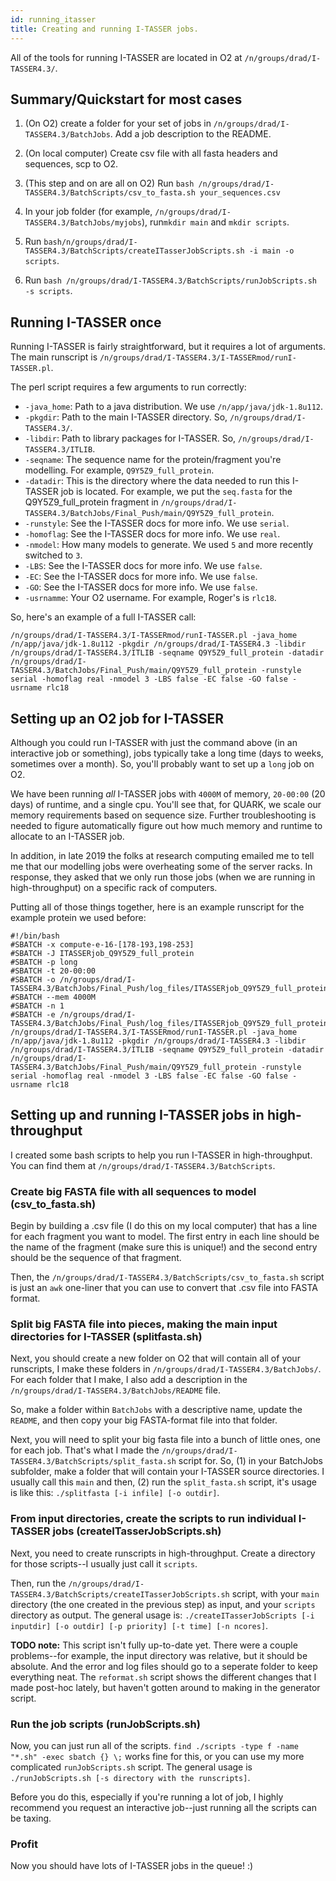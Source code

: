 ```yaml
---
id: running_itasser
title: Creating and running I-TASSER jobs.
---
```


All of the tools for running I-TASSER are located in O2 at `/n/groups/drad/I-TASSER4.3/`.

## Summary/Quickstart for most cases

1. (On O2) create a folder for your set of jobs in `/n/groups/drad/I-TASSER4.3/BatchJobs`. Add a job description to the README.

2. (On local computer) Create csv file with all fasta headers and sequences, scp to O2. 

3. (This step and on are all on O2) Run `bash /n/groups/drad/I-TASSER4.3/BatchScripts/csv_to_fasta.sh your_sequences.csv`

4. In your job folder (for example, `/n/groups/drad/I-TASSER4.3/BatchJobs/myjobs`), run`mkdir main` and `mkdir scripts`.

5. Run `bash/n/groups/drad/I-TASSER4.3/BatchScripts/createITasserJobScripts.sh -i main -o scripts`.

6. Run `bash /n/groups/drad/I-TASSER4.3/BatchScripts/runJobScripts.sh -s scripts`.

## Running I-TASSER once

Running I-TASSER is fairly straightforward, but it requires a lot of arguments. The main runscript is `/n/groups/drad/I-TASSER4.3/I-TASSERmod/runI-TASSER.pl`.

The perl script requires a few arguments to run correctly:

* `-java_home`: Path to a java distribution. We use `/n/app/java/jdk-1.8u112`.
* `-pkgdir`: Path to the main I-TASSER directory. So, `/n/groups/drad/I-TASSER4.3/`.
* `-libdir`: Path to library packages for I-TASSER. So, `/n/groups/drad/I-TASSER4.3/ITLIB`.
* `-seqname`: The sequence name for the protein/fragment you're modelling. For example, `Q9Y5Z9_full_protein`.
* `-datadir`: This is the directory where the data needed to run this I-TASSER job is located. For example, we put the `seq.fasta` for the Q9Y5Z9_full_protein fragment in `/n/groups/drad/I-TASSER4.3/BatchJobs/Final_Push/main/Q9Y5Z9_full_protein`.
* `-runstyle`: See the I-TASSER docs for more info. We use `serial`.
* `-homoflag`: See the I-TASSER docs for more info. We use `real`.
* `-nmodel`: How many models to generate. We used `5` and more recently switched to `3`.
* `-LBS`: See the I-TASSER docs for more info. We use `false`.
* `-EC`: See the I-TASSER docs for more info. We use `false`.
* `-GO`: See the I-TASSER docs for more info. We use `false`.
* `-usrnamme`: Your O2 username. For example, Roger's is `rlc18`.

So, here's an example of a full I-TASSER call:

```{bash}
/n/groups/drad/I-TASSER4.3/I-TASSERmod/runI-TASSER.pl -java_home /n/app/java/jdk-1.8u112 -pkgdir /n/groups/drad/I-TASSER4.3 -libdir /n/groups/drad/I-TASSER4.3/ITLIB -seqname Q9Y5Z9_full_protein -datadir /n/groups/drad/I-TASSER4.3/BatchJobs/Final_Push/main/Q9Y5Z9_full_protein -runstyle serial -homoflag real -nmodel 3 -LBS false -EC false -GO false -usrname rlc18
```

## Setting up an O2 job for I-TASSER

Although you could run I-TASSER with just the command above (in an interactive job or something), jobs typically take a long time (days to weeks, sometimes over a month). So, you'll probably want to set up a `long` job on O2.

We have been running *all* I-TASSER jobs with `4000M` of memory, `20-00:00` (20 days) of runtime, and a single cpu. You'll see that, for QUARK, we scale our memory requirements based on sequence size. Further troubleshooting is needed to figure automatically figure out how much memory and runtime to allocate to an I-TASSER job.

In addition, in late 2019 the folks at research computing emailed me to tell me that our modelling jobs were overheating some of the server racks. In response, they asked that we only run those jobs (when we are running in high-throughput) on a specific rack of computers.

Putting all of those things together, here is an example runscript for the example protein we used before:

```{bash}
#!/bin/bash
#SBATCH -x compute-e-16-[178-193,198-253]
#SBATCH -J ITASSERjob_Q9Y5Z9_full_protein
#SBATCH -p long
#SBATCH -t 20-00:00
#SBATCH -o /n/groups/drad/I-TASSER4.3/BatchJobs/Final_Push/log_files/ITASSERjob_Q9Y5Z9_full_protein.\%j\.out
#SBATCH --mem 4000M
#SBATCH -n 1
#SBATCH -e /n/groups/drad/I-TASSER4.3/BatchJobs/Final_Push/log_files/ITASSERjob_Q9Y5Z9_full_protein.\%j\.err
/n/groups/drad/I-TASSER4.3/I-TASSERmod/runI-TASSER.pl -java_home /n/app/java/jdk-1.8u112 -pkgdir /n/groups/drad/I-TASSER4.3 -libdir /n/groups/drad/I-TASSER4.3/ITLIB -seqname Q9Y5Z9_full_protein -datadir /n/groups/drad/I-TASSER4.3/BatchJobs/Final_Push/main/Q9Y5Z9_full_protein -runstyle serial -homoflag real -nmodel 3 -LBS false -EC false -GO false -usrname rlc18
```

## Setting up and running I-TASSER jobs in high-throughput

I created some bash scripts to help you run I-TASSER in high-throughput. You can find them at `/n/groups/drad/I-TASSER4.3/BatchScripts`.

### Create big FASTA file with all sequences to model (csv_to_fasta.sh)

Begin by building a .csv file (I do this on my local computer) that has a line for each fragment you want to model. The first entry in each line should be the name of the fragment (make sure this is unique!) and the second entry should be the sequence of that fragment.

Then, the `/n/groups/drad/I-TASSER4.3/BatchScripts/csv_to_fasta.sh` script is just an `awk` one-liner that you can use to convert that .csv file into FASTA format.

### Split big FASTA file into pieces, making the main input directories for I-TASSER (splitfasta.sh)

Next, you should create a new folder on O2 that will contain all of your runscripts, I make these folders in `/n/groups/drad/I-TASSER4.3/BatchJobs/`. For each folder that I make, I also add a description in the `/n/groups/drad/I-TASSER4.3/BatchJobs/README` file.

So, make a folder within `BatchJobs` with a descriptive name, update the `README`, and then copy your big FASTA-format file into that folder.

Next, you will need to split your big fasta file into a bunch of little ones, one for each job. That's what I made the `/n/groups/drad/I-TASSER4.3/BatchScripts/split_fasta.sh` script for. So, (1) in your BatchJobs subfolder, make a folder that will contain your I-TASSER source directories. I usually call this `main` and then, (2) run the `split_fasta.sh` script, it's usage is like this: `./splitfasta [-i infile] [-o outdir]`.

### From input directories, create the scripts to run individual I-TASSER jobs (createITasserJobScripts.sh)

Next, you need to create runscripts in high-throughput. Create a directory for those scripts--I usually just call it `scripts`.

Then, run the `/n/groups/drad/I-TASSER4.3/BatchScripts/createITasserJobScripts.sh` script, with your `main` directory (the one created in the previous step) as input, and your `scripts` directory as output. The general usage is: `./createITasserJobScripts [-i inputdir] [-o outdir] [-p priority] [-t time] [-n ncores]`.

**TODO note:** This script isn't fully up-to-date yet. There were a couple problems--for example, the input directory was relative, but it should be absolute. And the error and log files should go to a seperate folder to keep everything neat. The `reformat.sh` script shows the different changes that I made post-hoc lately, but haven't gotten around to making in the generator script.

### Run the job scripts (runJobScripts.sh)

Now, you can just run all of the scripts. `find ./scripts -type f -name "*.sh" -exec sbatch {} \;` works fine for this, or you can use my more complicated `runJobScripts.sh` script. The general usage is `./runJobScripts.sh [-s directory with the runscripts]`.

Before you do this, especially if you're running a lot of job, I highly recommend you request an interactive job--just running all the scripts can be taxing.

### Profit

Now you should have lots of I-TASSER jobs in the queue! :)
